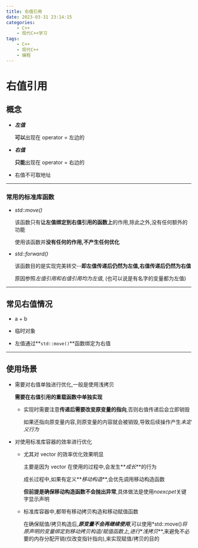 ```yaml
---
title: 右值引用
date: 2023-03-31 23:14:15
categories:
    - C++
    - 现代C++学习
tags:
    - C++
    - 现代C++
    - 编程
---
```


# 右值引用

## 概念

-   **_左值_**

    **可以**出现在 operator = 左边的

-   **_右值_**

    **只能**出现在 operator = 右边的

-   右值不可取地址

---

### 常用的标准库函数

-   _std::move()_

    该函数只有**让左值绑定到右值引用的函数上**的作用,除此之外,没有任何额外的功能

    使用该函数并**没有任何的作用,不产生任何优化**

-   _std::forward()_

    该函数目的是实现完美转交--**即左值传递后仍然为左值,右值传递后仍然为右值**

    原因参照*左值引用和右值引用均为左值*, (也可以说是有名字的变量都为左值)

---

## 常见右值情况

-   a + b

-   临时对象

-   左值通过**`std::move()`**函数绑定为右值

---

## 使用场景

-   需要对右值单独进行优化,一般是使用浅拷贝

    **需要在右值引用的重载函数中单独实现**

    -   实现时需要注意**传递后需要改变原变量的指向**,否则右值传递后会立即销毁

        如果还指向原变量内容,则原变量的内容就会被销毁,导致后续操作产生*未定义行为*

-   对使用标准库容器的效率进行优化

    -   尤其对 vector 的效率优化效果明显

        主要是因为 vector 在使用的过程中,会发生**_成长_**的行为

        成长过程中,如果有定义**_移动构造_**,会优先调用移动构造函数

        **但前提是确保移动构造函数不会抛出异常**,具体做法是使用*noexcpet*关键字显示声明

    -   标准库容器中,都带有移动拷贝构造和移动赋值函数

        在确保赋值/拷贝构造后,**_原变量不会再继续使用_**,可以使用*std::move()*将原声明的变量绑定到移动拷贝构造/赋值函数上,进行**_浅拷贝_**,来避免不必要的内存分配开销(仅改变指针指向),来实现赋值/拷贝的目的
